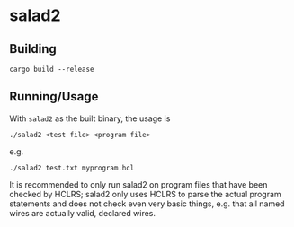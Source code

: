 # salad2

## Building

```
cargo build --release
```

## Running/Usage

With `salad2` as the built binary, the usage is

```
./salad2 <test file> <program file>
```

e.g.

```
./salad2 test.txt myprogram.hcl
```

It is recommended to only run salad2 on program files that have been checked by HCLRS; salad2 only uses HCLRS to parse the actual program statements and does not check even very basic things, e.g. that all named wires are actually valid, declared wires.
